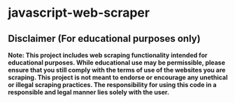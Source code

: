 # javascript-web-scraper

## Disclaimer (For educational purposes only)

**Note: This project includes web scraping functionality intended for educational purposes. While educational use may be permissible, please ensure that you still comply with the terms of use of the websites you are scraping. This project is not meant to endorse or encourage any unethical or illegal scraping practices. The responsibility for using this code in a responsible and legal manner lies solely with the user.**
